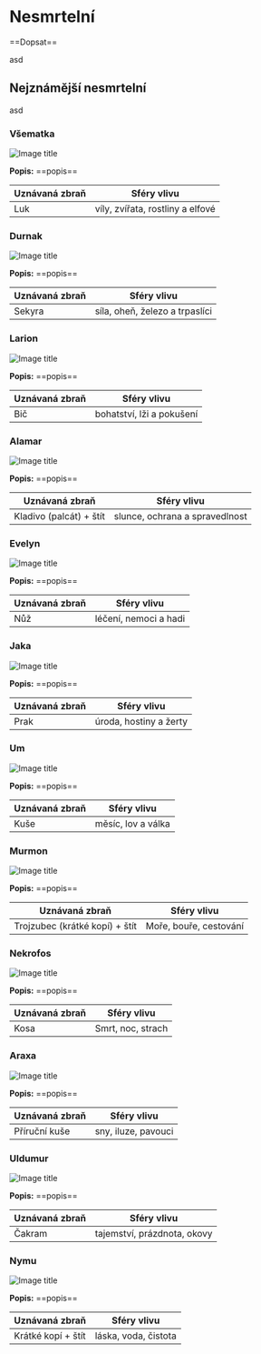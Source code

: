 # Nesmrtelní

==Dopsat==

asd

## Nejznámější nesmrtelní

asd

### Všematka

![Image title](/assets/gods/Allmother.jpeg)

**Popis:** ==popis==

| Uznávaná zbraň |           Sféry vlivu            |
| -------------- | :------------------------------: |
| Luk            | víly, zvířata, rostliny a elfové |

### Durnak

![Image title](/assets/gods/Durnak.jpeg)

**Popis:** ==popis==

| Uznávaná zbraň |          Sféry vlivu           |
| -------------- | :----------------------------: |
| Sekyra         | síla, oheň, železo a trpaslíci |

### Larion

![Image title](/assets/gods/Larion.jpeg)

**Popis:** ==popis==

| Uznávaná zbraň |        Sféry vlivu        |
| :------------- | :-----------------------: |
| Bič            | bohatství, lži a pokušení |

### Alamar

![Image title](/assets/gods/Alamar.jpeg)

**Popis:** ==popis==

| Uznávaná zbraň          |          Sféry vlivu           |
| ----------------------- | :----------------------------: |
| Kladivo (palcát) + štít | slunce, ochrana a spravedlnost |

### Evelyn

![Image title](/assets/gods/Evelyn.jpeg)

**Popis:** ==popis==

| Uznávaná zbraň |      Sféry vlivu      |
| -------------- | :-------------------: |
| Nůž            | léčení, nemoci a hadi |

### Jaka

![Image title](/assets/gods/Jaka.jpeg)

**Popis:** ==popis==

| Uznávaná zbraň |      Sféry vlivu       |
| -------------- | :--------------------: |
| Prak           | úroda, hostiny a žerty |

### Um

![Image title](/assets/gods/Um.jpeg)

**Popis:** ==popis==

| Uznávaná zbraň |    Sféry vlivu     |
| -------------- | :----------------: |
| Kuše           | měsíc, lov a válka |

### Murmon

![Image title](/assets/gods/Murmon.jpeg)

**Popis:** ==popis==

| Uznávaná zbraň                 |      Sféry vlivu       |
| ------------------------------ | :--------------------: |
| Trojzubec (krátké kopí) + štít | Moře, bouře, cestování |

### Nekrofos

![Image title](/assets/gods/Nekrofos.jpeg)

**Popis:** ==popis==

| Uznávaná zbraň |    Sféry vlivu    |
| -------------- | :---------------: |
| Kosa           | Smrt, noc, strach |

### Araxa

![Image title](/assets/gods/Araxa.jpeg)

**Popis:** ==popis==

| Uznávaná zbraň |     Sféry vlivu     |
| -------------- | :-----------------: |
| Příruční kuše  | sny, iluze, pavouci |

### Uldumur

![Image title](/assets/gods/Uldumur.jpeg)

**Popis:** ==popis==

| Uznávaná zbraň |         Sféry vlivu         |
| -------------- | :-------------------------: |
| Čakram         | tajemství, prázdnota, okovy |

### Nymu

![Image title](/assets/gods/Nymu.jpeg)

**Popis:** ==popis==

| Uznávaná zbraň     |     Sféry vlivu      |
| ------------------ | :------------------: |
| Krátké kopí + štít | láska, voda, čistota |
